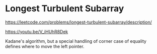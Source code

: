 # Longest Turbulent Subarray

https://leetcode.com/problems/longest-turbulent-subarray/description/

https://youtu.be/V_iHUhR8Dek

Kadane's algorithm, but a special handling of corner case of equality defines where to move the left pointer.
